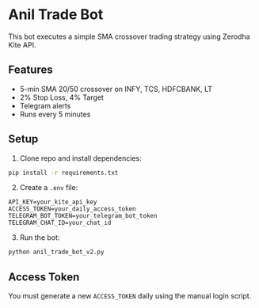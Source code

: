 # Anil Trade Bot

This bot executes a simple SMA crossover trading strategy using Zerodha Kite API.

## Features
- 5-min SMA 20/50 crossover on INFY, TCS, HDFCBANK, LT
- 2% Stop Loss, 4% Target
- Telegram alerts
- Runs every 5 minutes

## Setup

1. Clone repo and install dependencies:
```bash
pip install -r requirements.txt
```

2. Create a `.env` file:
```
API_KEY=your_kite_api_key
ACCESS_TOKEN=your_daily_access_token
TELEGRAM_BOT_TOKEN=your_telegram_bot_token
TELEGRAM_CHAT_ID=your_chat_id
```

3. Run the bot:
```bash
python anil_trade_bot_v2.py
```

## Access Token
You must generate a new `ACCESS_TOKEN` daily using the manual login script.
